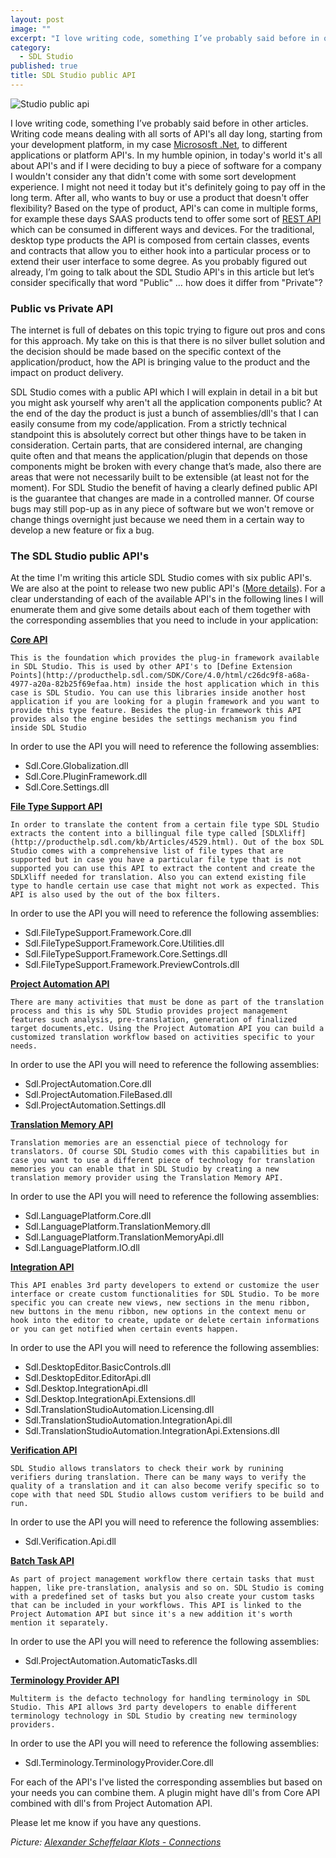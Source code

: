 ```yaml
---
layout: post
image: ""
excerpt: "I love writing code, something I’ve probably said before in other articles. Writing code means dealing with all sorts of API&#x27;s all day long, starting from your development platform, in my case Micrososft .Net, to different applications or platform API&#x27;s. In my humble opinion, in today&#x27;s world it&#x27;s all about API&#x27;s and if I were deciding to buy a piece of software for a company I wouldn&#x27;t consider any that didn&#x27;t come with some sort development experience. I might not need it today but it&#x27;s definitely going to pay off in the long term. After all, who wants to buy or use a product that doesn&#x27;t offer flexibility? Based on the type of product, API&#x27;s can come in multiple forms, for example these days SAAS products tend to offer some sort of REST API which can be consumed in different ways and devices. For the traditional, desktop type products the API is composed from certain classes, events and contracts that allow you to either hook into a particular process or to extend their user interface to some degree. As you probably figured out already, I’m going to talk about the SDL Studio API&#x27;s in this article but let’s consider specifically that word &quot;Public&quot; … how does it differ from &quot;Private&quot;?"
category: 
  - SDL Studio
published: true
title: SDL Studio public API
---
```



![Studio public api]({{site.baseurl}}/assets/images/posts/studio-public-api.jpg)

<p class="dropcap">I love writing code, something I’ve probably said before in other articles. Writing code means dealing with all sorts of API's all day long, starting from your development platform, in my case <a href="https://www.microsoft.com/net" target="_blank">Micrososft .Net</a>, to different applications or platform API's. In my humble opinion, in today's world it's all about API's and if I were deciding to buy a piece of software for a company I wouldn't consider any that didn't come with some sort development experience. I might not need it today but it's definitely going to pay off in the long term. After all, who wants to buy or use a product that doesn't offer flexibility? Based on the type of product, API's can come in multiple forms, for example these days SAAS products tend to offer some sort of <a href="https://en.wikipedia.org/wiki/Representational_state_transferREST" target="_blank">REST API</a> which can be consumed in different ways and devices. For the traditional, desktop type products the API is composed from certain classes, events and contracts that allow you to either hook into a particular process or to extend their user interface to some degree. As you probably figured out already, I’m going to talk about the SDL Studio API's in this article but let’s consider specifically that word "Public" … how does it differ from "Private"?</p>

### Public vs Private API

The internet is full of debates on this topic trying to figure out pros and cons for this approach. My take on this is that there is no silver bullet solution and the decision should be made based on the specific context of the application/product, how the API is bringing value to the product and the impact on product delivery.

SDL Studio comes with a public API which I will explain in detail in a bit but you might ask yourself why aren't all the application components public? At the end of the day the product is just a bunch of assemblies/dll's that I can easily consume from my code/application. From a strictly technical standpoint this is absolutely correct but other things have to be taken in consideration. Certain parts, that are considered internal, are changing quite often and that means the application/plugin that depends on those components might be broken with every change that’s made, also there are areas that were not necessarily built to be extensible (at least not for the moment). For SDL Studio the benefit of having a clearly defined public API is the guarantee that changes are made in a controlled manner. Of course bugs may still pop-up as in any piece of software but we won't remove or change things overnight just because we need them in a certain way to develop a new feature or fix a bug.


### The SDL Studio public API's

At the time I'm writing this article SDL Studio comes with six public API's. We are also at the point to release two new public API's ([More details](https://community.sdl.com/developers/language-developers/f/61/t/6451)). For a clear understanding of each of the available API's in the following lines I will enumerate them and give some details about each of them together with the corresponding assemblies that you need to include in your application:

**[Core API](http://producthelp.sdl.com/SDK/Core/4.0/html/ecbcf309-0686-4cc0-85ef-a8963f73d369.htm)**

`This is the foundation which provides the plug-in framework available in SDL Studio. This is used by other API's to [Define Extension Points](http://producthelp.sdl.com/SDK/Core/4.0/html/c26dc9f8-a68a-4977-a20a-82b25f69efaa.htm) inside the host application which in this case is SDL Studio. You can use this libraries inside another host application if you are looking for a plugin framework and you want to provide this type feature. Besides the plug-in framework this API provides also the engine besides the settings mechanism you find inside SDL Studio`

In order to use the API you will need to reference the following assemblies:
- Sdl.Core.Globalization.dll
- Sdl.Core.PluginFramework.dll
- Sdl.Core.Settings.dll

**[File Type Support API](http://producthelp.sdl.com/SDK/FileTypeSupport/4.0/html/1f5584af-9763-46ff-894b-08127a2421a7.htm)**

`In order to translate the content from a certain file type SDL Studio extracts the content into a billingual file type called [SDLXliff](http://producthelp.sdl.com/kb/Articles/4529.html). Out of the box SDL Studio comes with a comprehensive list of file types that are supported but in case you have a particular file type that is not supported you can use this API to extract the content and create the SDLXliff needed for translation. Also you can extend existing file type to handle certain use case that might not work as expected. This API is also used by the out of the box filters.`

In order to use the API you will need to reference the following assemblies:
- Sdl.FileTypeSupport.Framework.Core.dll
- Sdl.FileTypeSupport.Framework.Core.Utilities.dll
- Sdl.FileTypeSupport.Framework.Core.Settings.dll
- Sdl.FileTypeSupport.Framework.PreviewControls.dll

**[Project Automation API](http://producthelp.sdl.com/SDK/ProjectAutomationApi/4.0/html/b986e77a-82d2-4049-8610-5159c55fddd3.htm)**

`There are many activities that must be done as part of the translation process and this is why SDL Studio provides project management features such analysis, pre-translation, generation of finalized target documents,etc. Using the Project Automation API you can build a customized translation workflow based on activities specific to your needs.`

In order to use the API you will need to reference the following assemblies:
- Sdl.ProjectAutomation.Core.dll
- Sdl.ProjectAutomation.FileBased.dll
- Sdl.ProjectAutomation.Settings.dll

**[Translation Memory API](http://producthelp.sdl.com/SDK/TranslationMemoryApi/4.0/html/790076c4-fb7c-4c3d-9ad5-e7691c317500.htm)**

`Translation memories are an essenctial piece of technology for translators. Of course SDL Studio comes with this capabilities but in case you want to use a different piece of technology for translation memories you can enable that in SDL Studio by creating a new translation memory provider using the Translation Memory API.`

In order to use the API you will need to reference the following assemblies:
- Sdl.LanguagePlatform.Core.dll
- Sdl.LanguagePlatform.TranslationMemory.dll
- Sdl.LanguagePlatform.TranslationMemoryApi.dll
- Sdl.LanguagePlatform.IO.dll

**[Integration API](http://producthelp.sdl.com/SDK/StudioIntegrationApi/4.0/html/135dcb1c-535b-46a9-8063-b83be4a06d82.htm)**

`This API enables 3rd party developers to extend or customize the user interface or create custom functionalities for SDL Studio. To be more specific you can create new views, new sections in the menu ribbon, new buttons in the menu ribbon, new options in the context menu or hook into the editor to create, update or delete certain informations or you can get notified when certain events happen.`

In order to use the API you will need to reference the following assemblies:
- Sdl.DesktopEditor.BasicControls.dll
- Sdl.DesktopEditor.EditorApi.dll
- Sdl.Desktop.IntegrationApi.dll
- Sdl.Desktop.IntegrationApi.Extensions.dll
- Sdl.TranslationStudioAutomation.Licensing.dll
- Sdl.TranslationStudioAutomation.IntegrationApi.dll
- Sdl.TranslationStudioAutomation.IntegrationApi.Extensions.dll

**[Verification API](http://producthelp.sdl.com/SDK/Verification/4.0/html/4bc459fe-8ca2-4686-8764-616ebb5ce526.htm)**

`SDL Studio allows translators to check their work by runining verifiers during translation. There can be many ways to verify the quality of a translation and it can also become verify specific so to cope with that need SDL Studio allows custom verifiers to be build and run.`

In order to use the API you will need to reference the following assemblies:
- Sdl.Verification.Api.dll

**[Batch Task API](https://community.sdl.com/developers/language-developers/f/61/t/6451)**

`As part of project management workflow there certain tasks that must happen, like pre-translation, analysis and so on. SDL Studio is coming with a predefined set of tasks but you also create your custom tasks that can be included in your workflows. This API is linked to the Project Automation API but since it's a new addition it's worth mention it separately.`

In order to use the API you will need to reference the following assemblies:
- Sdl.ProjectAutomation.AutomaticTasks.dll

**[Terminology Provider API](https://community.sdl.com/developers/language-developers/f/61/t/6451)**

`Multiterm is the defacto technology for handling terminology in SDL Studio. This API allows 3rd party developers to enable different terminology technology in SDL Studio by creating new terminology providers.`

In order to use the API you will need to reference the following assemblies:
- Sdl.Terminology.TerminologyProvider.Core.dll

For each of the API's I've listed the corresponding assemblies but based on your needs you can combine them. A plugin might have dll's from Core API combined with dll's from Project Automation API.

Please let me know if you have any questions.

*Picture: [Alexander Scheffelaar Klots - Connections](https://flic.kr/p/5XidNz)*
